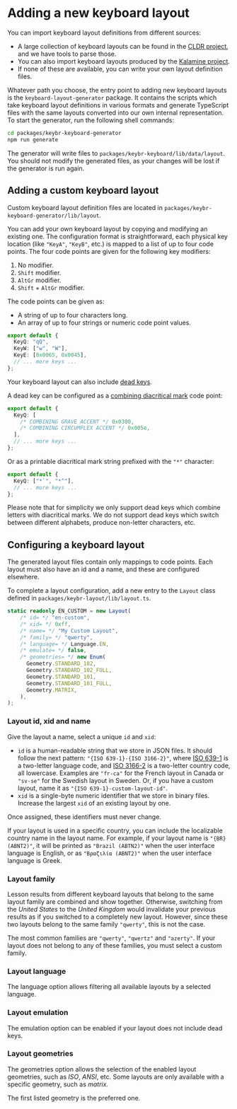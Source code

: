 # Adding a new keyboard layout

You can import keyboard layout definitions from different sources:

- A large collection of keyboard layouts can be found in the [CLDR project](https://unicode.org/reports/tr35/tr35-keyboards.html), and we have tools to parse those.
- You can also import keyboard layouts produced by the [Kalamine project](https://github.com/OneDeadKey/kalamine).
- If none of these are available, you can write your own layout definition files.

Whatever path you choose, the entry point to adding new keyboard layouts is the <nobr>`keyboard-layout-generator`</nobr> package.
It contains the scripts which take keyboard layout definitions in various formats and generate TypeScript files with the same layouts converted into our own internal representation.
To start the generator, run the following shell commands:

```sh
cd packages/keybr-keyboard-generator
npm run generate
```

The generator will write files to <nobr>`packages/keybr-keyboard/lib/data/layout`</nobr>. You should not modify the generated files, as your changes will be lost if the generator is run again.

## Adding a custom keyboard layout

Custom keyboard layout definition files are located in <nobr>`packages/keybr-keyboard-generator/lib/layout`</nobr>.

You can add your own keyboard layout by copying and modifying an existing one. The configuration format is straightforward, each physical key location (like `"KeyA"`, `"KeyB"`, etc.) is mapped to a list of up to four code points.
The four code points are given for the following key modifiers:

1. No modifier.
2. `Shift` modifier.
3. `AltGr` modifier.
4. `Shift` + `AltGr` modifier.

The code points can be given as:

- A string of up to four characters long.
- An array of up to four strings or numeric code point values.

```typescript
export default {
  KeyQ: "qQ",
  KeyW: ["w", "W"],
  KeyE: [0x0065, 0x0045],
  // ... more keys ...
};
```

Your keyboard layout can also include [dead keys](https://en.wikipedia.org/wiki/Dead_key).

A dead key can be configured as a [combining diacritical mark](https://en.wikipedia.org/wiki/Combining_Diacritical_Marks) code point:

```typescript
export default {
  KeyQ: [
    /* COMBINING GRAVE ACCENT */ 0x0300,
    /* COMBINING CIRCUMFLEX ACCENT */ 0x005e,
  ],
  // ... more keys ...
};
```

Or as a printable diacritical mark string prefixed with the `"*"` character:

```typescript
export default {
  KeyQ: ["*`", "*^"],
  // ... more keys ...
};
```

Please note that for simplicity we only support dead keys which combine letters with diacritical marks.
We do not support dead keys which switch between different alphabets, produce non-letter characters, etc.

## Configuring a keyboard layout

The generated layout files contain only mappings to code points.
Each layout must also have an id and a name, and these are configured elsewhere.

To complete a layout configuration, add a new entry to the `Layout` class defined in `packages/keybr-layout/lib/layout.ts`.

```typescript
static readonly EN_CUSTOM = new Layout(
    /* id= */ "en-custom",
    /* xid= */ 0xff,
    /* name= */ "My Custom Layout",
    /* family= */ "qwerty",
    /* language= */ Language.EN,
    /* emulate= */ false,
    /* geometries= */ new Enum(
      Geometry.STANDARD_102,
      Geometry.STANDARD_102_FULL,
      Geometry.STANDARD_101,
      Geometry.STANDARD_101_FULL,
      Geometry.MATRIX,
    ),
);
```

### Layout id, xid and name

Give the layout a name, select a unique `id` and `xid`:

* `id` is a human-readable string that we store in JSON files.
  It should follow the next pattern: <nobr>`"{ISO 639-1}-{ISO 3166-2}"`</nobr>,
  where [ISO 639-1](https://en.wikipedia.org/wiki/ISO_639-1) is a two-letter language code,
  and [ISO 3166-2](https://en.wikipedia.org/wiki/ISO_3166-2) is a two-letter country code, all lowercase.
  Examples are <nobr>`"fr-ca"`</nobr> for the French layout in Canada or <nobr>`"sv-se"`</nobr> for the Swedish layout in Sweden.
  Or, if you have a custom layout, name it as <nobr>`"{ISO 639-1}-custom-layout-id"`</nobr>.
* `xid` is a single-byte numeric identifier that we store in binary files.
  Increase the largest `xid` of an existing layout by one.

Once assigned, these identifiers must never change.

If your layout is used in a specific country, you can include the localizable country name in the layout name.
For example, if your layout name is <nobr>`"{BR} (ABNT2)"`</nobr>, it will be printed as <nobr>`"Brazil (ABTN2)"`</nobr> when the user interface language is English,
or as <nobr>`"Βραζιλία (ABNT2)"`</nobr> when the user interface language is Greek.

### Layout family

Lesson results from different keyboard layouts that belong to the same layout family are combined and show together.
Otherwise, switching from the *United States* to the *United Kingdom* would invalidate your previous results as if you switched to a completely new layout.
However, since these two layouts belong to the same family `"qwerty"`, this is not the case.

The most common families are `"qwerty"`, `"qwertz"` and `"azerty"`.
If your layout does not belong to any of these families, you must select a custom family.

### Layout language

The language option allows filtering all available layouts by a selected language.

### Layout emulation

The emulation option can be enabled if your layout does not include dead keys.

### Layout geometries

The geometries option allows the selection of the enabled layout geometries, such as *ISO*, *ANSI*, etc.
Some layouts are only available with a specific geometry, such as *matrix*.

The first listed geometry is the preferred one.
